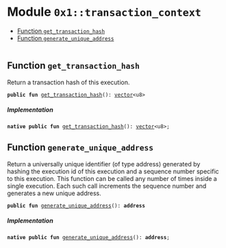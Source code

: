 
<a name="0x1_transaction_context"></a>

# Module `0x1::transaction_context`



-  [Function `get_transaction_hash`](#0x1_transaction_context_get_transaction_hash)
-  [Function `generate_unique_address`](#0x1_transaction_context_generate_unique_address)


<pre><code></code></pre>



<a name="0x1_transaction_context_get_transaction_hash"></a>

## Function `get_transaction_hash`

Return a transaction hash of this execution.


<pre><code><b>public</b> <b>fun</b> <a href="transaction_context.md#0x1_transaction_context_get_transaction_hash">get_transaction_hash</a>(): <a href="">vector</a>&lt;u8&gt;
</code></pre>



##### Implementation


<pre><code><b>native</b> <b>public</b> <b>fun</b> <a href="transaction_context.md#0x1_transaction_context_get_transaction_hash">get_transaction_hash</a>(): <a href="">vector</a>&lt;u8&gt;;
</code></pre>



<a name="0x1_transaction_context_generate_unique_address"></a>

## Function `generate_unique_address`

Return a universally unique identifier (of type address) generated
by hashing the execution id of this execution and a sequence number
specific to this execution. This function can be called any
number of times inside a single execution. Each such call increments
the sequence number and generates a new unique address.


<pre><code><b>public</b> <b>fun</b> <a href="transaction_context.md#0x1_transaction_context_generate_unique_address">generate_unique_address</a>(): <b>address</b>
</code></pre>



##### Implementation


<pre><code><b>native</b> <b>public</b> <b>fun</b> <a href="transaction_context.md#0x1_transaction_context_generate_unique_address">generate_unique_address</a>(): <b>address</b>;
</code></pre>
